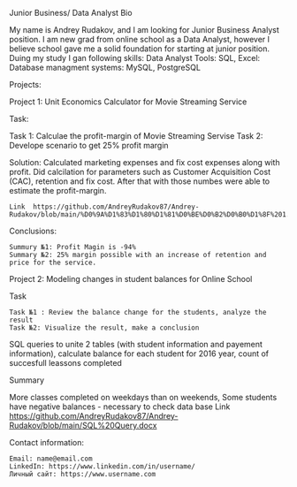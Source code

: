 Junior Business/ Data Analyst
Bio

My name is Andrey Rudakov, and I am looking for Junior Business Analyst position. I am new grad from online school as a Data Analyst, however I believe school gave me a solid foundation for starting at junior position.
Duing my study I gan following skills:
    Data Analyst Tools: SQL, Excel:
    Database managment systems: MySQL, PostgreSQL


Projects:

Project 1: Unit Economics Calculator for Movie Streaming Service 

Task:

   Task 1: Calculae the profit-margin of Movie Streaming Servise
   Task 2: Develope scenario to get 25% profit margin

Solution:
Calculated marketing expenses and fix cost expenses along with profit. Did calcilation for parameters such as Customer Acquisition Cost (CAC), retention and fix cost. After that with those numbes were able to estimate the profit-margin.

    Link  https://github.com/AndreyRudakov87/Andrey-Rudakov/blob/main/%D0%9A%D1%83%D1%80%D1%81%D0%BE%D0%B2%D0%B0%D1%8F%201.xlsx  
Conclusions:

    Summury №1: Profit Magin is -94%
    Summary №2: 25% margin possible with an increase of retention and price for the service.


Project 2: Modeling changes in student balances for Online School

Task

    Task №1 : Review the balance change for the students, analyze the result
    Task №2: Visualize the result, make a conclusion

SQL queries to unite 2 tables (with student information and payement information), calculate balance for each student for 2016 year, count of succesfull leassons completed
   

Summary

   More classes completed on weekdays than on weekends,
   Some students have negative balances - necessary to check data base
   Link https://github.com/AndreyRudakov87/Andrey-Rudakov/blob/main/SQL%20Query.docx

Contact information:

    Email: name@email.com
    LinkedIn: https://www.linkedin.com/in/username/
    Личный сайт: https://www.username.com
